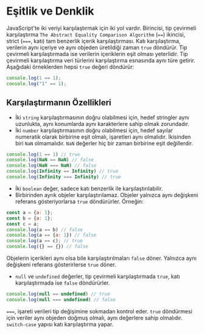 # Eşitlik ve Denklik
JavaScript'te iki veriyi karşılaştırmak için iki yol vardır. Birincisi, tip çevirmeli karşılaştırma `The Abstract Equality Comparison Algorithm` (`==`) ikincisi, strict (`===`, katı) tam benzerlik içerik karşılaştırması. Katı karşılaştırma, verilerin aynı içeriye ve aynı objeden üretildiği zaman `true` döndürür. Tip çevirmeli karşılaştırmada ise verilerin içeriklerin eşit olması yeterlidir. Tip çevirmeli karşılaştırma veri türlerini karşılaştırma esnasında aynı türe getirir. Aşağıdaki örneklerden hepsi `true` değeri döndürür:
```js
console.log(1 == 1);
console.log("1" == 1);
```
## Karşılaştırmanın Özellikleri

* İki `string` karşılaştırmasının doğru olabilmesi için, hedef stringler aynı uzunlukta, aynı konumlarda aynı karakterlere sahip olmak zorundadır.
* İki `number` karşılaştırmasının doğru olabilmesi için, hedef sayılar numeratik olarak birbirine eşit olmalı, işaretleri aynı olmalıdır. İkisinden biri `NaN` olmamalıdır. `NaN` değerler hiç bir zaman birbirine eşit değillerdir.
```js
console.log(1 == 1) // true
console.log(NaN == NaN) // false
console.log(NaN === NaN) // false
console.log(Infinity == Infinity) // true
console.log(Infinity === Infinity) // true
```
* İki `boolean` değer, sadece katı benzerlik ile karşılaştırılabilir.
* Birbirinden ayrık objeler karşılaştırılamaz. Objeler yalnızca aynı değişkeni referans gösteriyorlarsa `true` döndürürler. Örneğin:
```js
const a = {a: 1};
const b = {a: 1};
const c = a;
console.log(a == b) // false
console.log(a == {a: 1}) // false
console.log(a == c); // true
console.log({} == {}) // false
```
Objelerin içerikleri aynı olsa bile karşılaştırılmaları `false` döner. Yalnızca aynı değişkeni referans gösterirlerse `true` döner.
* `null` ve `undefined` değerler, tip çevirmeli karşılaştırmada `true`, katı karşılaştırmada ise `false` döndürürler.
```js
console.log(null == undefined) // true
console.log(null === undefined) // false
```

`===`, işareti verileri tip değişimine sokmadan kontrol eder. `true` döndürmesi için veriler aynı objeden doğmuş olmalı, aynı değerlere sahip olmalıdır. `switch-case` yapısı katı karşılaştırma yapar.